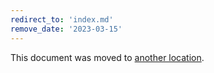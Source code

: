 ```yaml
---
redirect_to: 'index.md'
remove_date: '2023-03-15'
---
```


This document was moved to [another location](index.md).

<!-- This redirect file can be deleted after <2023-03-15>. -->
<!-- Redirects that point to other docs in the same project expire in three months. -->
<!-- Redirects that point to docs in a different project or site (link is not relative and starts with `https:`) expire in one year. -->
<!-- Before deletion, see: https://docs.gitlab.com/ee/development/documentation/redirects.html -->
